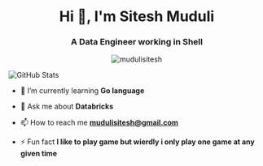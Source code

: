 <h1 align="center">Hi 👋, I'm Sitesh Muduli</h1>
<h3 align="center">A Data Engineer working in Shell</h3>


<p align="center">
  <img src="https://komarev.com/ghpvc/?username=mudulisitesh&label=Profile%20views&color=0e75b6&style=flat" alt="mudulisitesh" />
</p>

![GitHub Stats](https://github-readme-stats.vercel.app/api?username=mudulisitesh&show_icons=true&theme=radical)


- 🌱 I’m currently learning **Go language**

- 💬 Ask me about **Databricks**

- 📫 How to reach me **mudulisitesh@gmail.com**

- ⚡ Fun fact **I like to play game but wierdly i only play one game at any given time**
